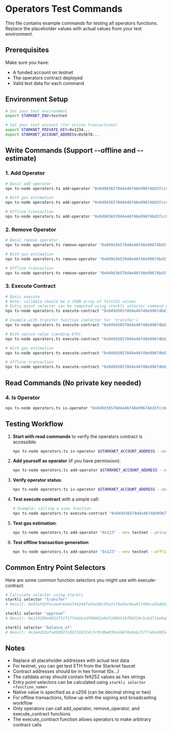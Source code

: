 # Operators Test Commands

This file contains example commands for testing all operators functions. Replace the placeholder values with actual values from your test environment.

## Prerequisites

Make sure you have:
- A funded account on testnet
- The operators contract deployed
- Valid test data for each command

## Environment Setup

```bash
# Set your test environment
export STARKNET_ENV=testnet

# Set your test account (for online transactions)
export STARKNET_PRIVATE_KEY=0x1234...
export STARKNET_ACCOUNT_ADDRESS=0x5678...
```

## Write Commands (Support --offline and --estimate)

### 1. Add Operator

```bash
# Basic add operator
npx ts-node operators.ts add-operator "0x049d36570d4e46f48e99674bd3fcc84644ddd6b96f7c741b1562b82f9e004dc7" --env testnet --privateKey $STARKNET_PRIVATE_KEY --accountAddress $STARKNET_ACCOUNT_ADDRESS

# With gas estimation
npx ts-node operators.ts add-operator "0x049d36570d4e46f48e99674bd3fcc84644ddd6b96f7c741b1562b82f9e004dc7" --env testnet --privateKey $STARKNET_PRIVATE_KEY --accountAddress $STARKNET_ACCOUNT_ADDRESS --estimate

# Offline transaction
npx ts-node operators.ts add-operator "0x049d36570d4e46f48e99674bd3fcc84644ddd6b96f7c741b1562b82f9e004dc7" --env testnet --offline
```

### 2. Remove Operator

```bash
# Basic remove operator
npx ts-node operators.ts remove-operator "0x049d36570d4e46f48e99674bd3fcc84644ddd6b96f7c741b1562b82f9e004dc7" --env testnet --privateKey $STARKNET_PRIVATE_KEY --accountAddress $STARKNET_ACCOUNT_ADDRESS

# With gas estimation
npx ts-node operators.ts remove-operator "0x049d36570d4e46f48e99674bd3fcc84644ddd6b96f7c741b1562b82f9e004dc7" --env testnet --privateKey $STARKNET_PRIVATE_KEY --accountAddress $STARKNET_ACCOUNT_ADDRESS --estimate

# Offline transaction
npx ts-node operators.ts remove-operator "0x049d36570d4e46f48e99674bd3fcc84644ddd6b96f7c741b1562b82f9e004dc7" --env testnet --offline
```

### 3. Execute Contract

```bash
# Basic execute
# Note: calldata should be a JSON array of felt252 values
# Entry point selector can be computed using starkli selector command or provided as hex
npx ts-node operators.ts execute-contract "0x049d36570d4e46f48e99674bd3fcc84644ddd6b96f7c741b1562b82f9e004dc7" "0x362398bec32bc0ebb411203221a35a0301193a96f317ebe5e40be9f60d15320" '["0x123", "0x456"]' "0" --env testnet --privateKey $STARKNET_PRIVATE_KEY --accountAddress $STARKNET_ACCOUNT_ADDRESS

# Example with transfer function (selector for 'transfer')
npx ts-node operators.ts execute-contract "0x049d36570d4e46f48e99674bd3fcc84644ddd6b96f7c741b1562b82f9e004dc7" "0x83afd3f4caedc6eebf44246fe54e38c95e3179a5ec9ea81740eca5b482d12e" '["0x6789abcdef", "0x1000", "0x0"]' "0" --env testnet --privateKey $STARKNET_PRIVATE_KEY --accountAddress $STARKNET_ACCOUNT_ADDRESS

# With native value (sending ETH)
npx ts-node operators.ts execute-contract "0x049d36570d4e46f48e99674bd3fcc84644ddd6b96f7c741b1562b82f9e004dc7" "0x362398bec32bc0ebb411203221a35a0301193a96f317ebe5e40be9f60d15320" '[]' "1000000000000000000" --env testnet --privateKey $STARKNET_PRIVATE_KEY --accountAddress $STARKNET_ACCOUNT_ADDRESS

# With gas estimation
npx ts-node operators.ts execute-contract "0x049d36570d4e46f48e99674bd3fcc84644ddd6b96f7c741b1562b82f9e004dc7" "0x362398bec32bc0ebb411203221a35a0301193a96f317ebe5e40be9f60d15320" '["0x123"]' "0" --env testnet --privateKey $STARKNET_PRIVATE_KEY --accountAddress $STARKNET_ACCOUNT_ADDRESS --estimate

# Offline transaction
npx ts-node operators.ts execute-contract "0x049d36570d4e46f48e99674bd3fcc84644ddd6b96f7c741b1562b82f9e004dc7" "0x362398bec32bc0ebb411203221a35a0301193a96f317ebe5e40be9f60d15320" '["0x123"]' "0" --env testnet --offline
```

## Read Commands (No private key needed)

### 4. Is Operator

```bash
npx ts-node operators.ts is-operator "0x049d36570d4e46f48e99674bd3fcc84644ddd6b96f7c741b1562b82f9e004dc7" --env testnet
```

## Testing Workflow

1. **Start with read commands** to verify the operators contract is accessible:
   ```bash
   npx ts-node operators.ts is-operator $STARKNET_ACCOUNT_ADDRESS --env testnet
   ```

2. **Add yourself as operator** (if you have permission):
   ```bash
   npx ts-node operators.ts add-operator $STARKNET_ACCOUNT_ADDRESS --env testnet --privateKey $STARKNET_PRIVATE_KEY --accountAddress $STARKNET_ACCOUNT_ADDRESS
   ```

3. **Verify operator status**:
   ```bash
   npx ts-node operators.ts is-operator $STARKNET_ACCOUNT_ADDRESS --env testnet
   ```

4. **Test execute contract** with a simple call:
   ```bash
   # Example: calling a view function
   npx ts-node operators.ts execute-contract "0x049d36570d4e46f48e99674bd3fcc84644ddd6b96f7c741b1562b82f9e004dc7" "0x362398bec32bc0ebb411203221a35a0301193a96f317ebe5e40be9f60d15320" '[]' "0" --env testnet --privateKey $STARKNET_PRIVATE_KEY --accountAddress $STARKNET_ACCOUNT_ADDRESS
   ```

5. **Test gas estimation**:
   ```bash
   npx ts-node operators.ts add-operator "0x123" --env testnet --privateKey $STARKNET_PRIVATE_KEY --accountAddress $STARKNET_ACCOUNT_ADDRESS --estimate
   ```

6. **Test offline transaction generation**:
   ```bash
   npx ts-node operators.ts add-operator "0x123" --env testnet --offline
   ```

## Common Entry Point Selectors

Here are some common function selectors you might use with execute-contract:

```bash
# Calculate selector using starkli
starkli selector "transfer"
# Result: 0x83afd3f4caedc6eebf44246fe54e38c95e3179a5ec9ea81740eca5b482d12e

starkli selector "approve"
# Result: 0x219209e083275171774dab1df80982e9df2096516f06319c5c6d71ae0a8480c

starkli selector "balance_of"
# Result: 0x2e4263afad30923c891518314c3c95dbe830a16874e8abc5777a9a20b54c76e
```

## Notes

- Replace all placeholder addresses with actual test data
- For testnet, you can get test ETH from the Starknet faucet
- Contract addresses should be in hex format (0x...)
- The calldata array should contain felt252 values as hex strings
- Entry point selectors can be calculated using `starkli selector <function_name>`
- Native value is specified as a u256 (can be decimal string or hex)
- For offline transactions, follow up with the signing and broadcasting workflow
- Only operators can call add_operator, remove_operator, and execute_contract functions
- The execute_contract function allows operators to make arbitrary contract calls

